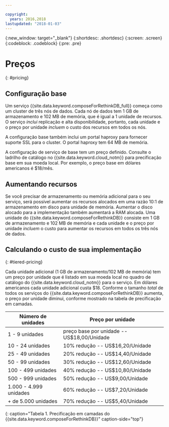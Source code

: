 ```yaml
---

copyright:
  years: 2016,2018
lastupdated: "2018-01-03"
---
```


{:new_window: target="_blank"}
{:shortdesc: .shortdesc}
{:screen: .screen}
{:codeblock: .codeblock}
{:pre: .pre}

# Preços
{: #pricing}

## Configuração base

Um serviço {{site.data.keyword.composeForRethinkDB_full}} começa como um cluster de três nós de dados. Cada nó de dados tem 1 GB de armazenamento e 102 MB de memória, que é igual a 1 unidade de recursos. O serviço _inclui_ replicação e alta disponibilidade, portanto, cada unidade e o preço por unidade _incluem_ o custo dos recursos em todos os nós.

A configuração base também inclui um portal haproxy para fornecer suporte SSL para o cluster. O portal haproxy tem 64 MB de memória.

A configuração de serviço de base tem um preço definido. Consulte o ladrilho de catálogo no {{site.data.keyword.cloud_notm}} para precificação base em sua moeda local. Por exemplo, o preço base em dólares americanos é $18/mês.

## Aumentando recursos

Se você precisar de armazenamento ou memória adicional para o seu serviço, será possível aumentar os recursos alocados em uma razão 10:1 de armazenamento em disco para unidade de memória. Aumentar o disco alocado para a implementação também aumentará a RAM alocada. Uma unidade do {{site.data.keyword.composeForRethinkDB}} consiste em 1 GB de armazenamento e 102 MB de memória e cada unidade e o preço por unidade _incluem_ o custo para aumentar os recursos em todos os três nós de dados.

## Calculando o custo de sua implementação
{: #tiered-pricing}

Cada unidade adicional (1 GB de armazenamento/102 MB de memória) tem um preço por unidade que é listado em sua moeda local no quadro de catálogo do {{site.data.keyword.cloud_notm}} para o serviço. Em dólares americanos cada unidade adicional custa $18. Conforme o tamanho _total_ de todos os serviços do {{site.data.keyword.composeForRethinkDB}} aumenta, o preço por unidade diminui, conforme mostrado na tabela de precificação em camadas.

Número de unidades|Preço por unidade
----------|-----------
1 - 9 unidades|preço base por unidade -- US$18,00/Unidade
10 - 24 unidades|10% redução -- US$16,20/Unidade
25 - 49 unidades|20% redução -- US$14,40/Unidade
50 - 99 unidades|30% redução -- US$12,60/Unidade
100 - 499 unidades|40% redução -- US$10,80/Unidade
500 - 999 unidades|50% redução -- US$9,00/Unidade
1.000 - 4.999 unidades|60% redução -- US$7,20/Unidade
+ de 5.000 unidades|70% redução -- US$5,40/Unidade
{: caption="Tabela 1. Precificação em camadas do {{site.data.keyword.composeForRethinkDB}}" caption-side="top"}
